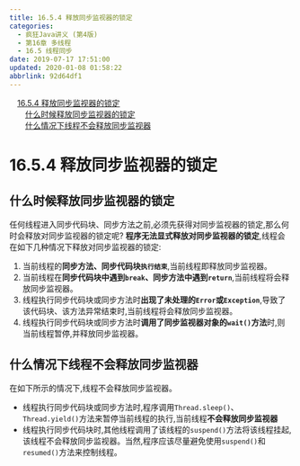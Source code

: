 ```yaml
---
title: 16.5.4 释放同步监视器的锁定
categories: 
  - 疯狂Java讲义 (第4版)
  - 第16章 多线程
  - 16.5 线程同步
date: 2019-07-17 17:51:00
updated: 2020-01-08 01:58:22
abbrlink: 92d64df1
---
```

<div id='my_toc'><a href="/JavaReadingNotes/92d64df1/#16-5-4-释放同步监视器的锁定" class="header_1">16.5.4 释放同步监视器的锁定</a>&nbsp;<br><a href="/JavaReadingNotes/92d64df1/#什么时候释放同步监视器的锁定" class="header_2">什么时候释放同步监视器的锁定</a>&nbsp;<br><a href="/JavaReadingNotes/92d64df1/#什么情况下线程不会释放同步监视器" class="header_2">什么情况下线程不会释放同步监视器</a>&nbsp;<br></div>
<style>.header_1{margin-left: 1em;}.header_2{margin-left: 2em;}.header_3{margin-left: 3em;}.header_4{margin-left: 4em;}.header_5{margin-left: 5em;}.header_6{margin-left: 6em;}</style>
<!--more-->
<script>if (navigator.platform.search('arm')==-1){document.getElementById('my_toc').style.display = 'none';}var e,p = document.getElementsByTagName('p');while (p.length>0) {e = p[0];e.parentElement.removeChild(e);}</script>

<!--end-->
<!--SSTStart-->
# 16.5.4 释放同步监视器的锁定
## 什么时候释放同步监视器的锁定
任何线程进入同步代码块、同步方法之前,必须先获得对同步监视器的锁定,那么何时会释放对同步监视器的锁定呢?
**程序无法显式释放对同步监视器的锁定**,线程会在如下几种情况下释放对同步监视器的锁定:
1. 当前线程的**同步方法、同步代码块`执行结束`**,当前线程即释放同步监视器。
2. 当前线程在**同步代码块中遇到`break`、同步方法中遇到`return`**,当前线程将会释放同步监视器。
3. 线程执行同步代码块或同步方法时**出现了未处理的`Error`或`Exception`**,导致了该代码块、该方法异常结束时,当前线程将会释放同步监视器。
4. 线程执行同步代码块或同步方法时**调用了同步监视器对象的`wait()`方法**时,则当前线程暂停,并释放同步监视器。

## 什么情况下线程不会释放同步监视器
在如下所示的情况下,线程不会释放同步监视器。
- 线程执行同步代码块或同步方法时,程序调用`Thread.sleep()`、 `Thread.yield()`方法来暂停当前线程的执行,当前线程**不会释放同步监视器**
- 线程执行同步代码块时,其他线程调用了该线程的`suspend()`方法将该线程挂起,该线程不会释放同步监视器。当然,程序应该尽量避免使用`suspend()`和`resumed()`方法来控制线程。

<!--SSTStop-->
